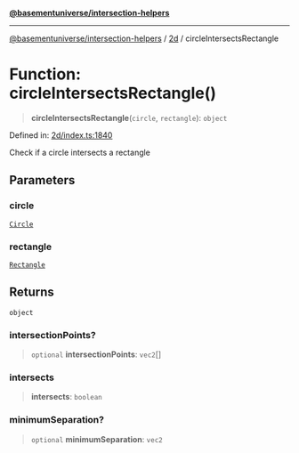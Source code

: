 [**@basementuniverse/intersection-helpers**](../../README.md)

***

[@basementuniverse/intersection-helpers](../../README.md) / [2d](../README.md) / circleIntersectsRectangle

# Function: circleIntersectsRectangle()

> **circleIntersectsRectangle**(`circle`, `rectangle`): `object`

Defined in: [2d/index.ts:1840](https://github.com/basementuniverse/intersection-helpers/blob/39011b43f2fd5dca5c24f1c152bb983bef87ec23/src/2d/index.ts#L1840)

Check if a circle intersects a rectangle

## Parameters

### circle

[`Circle`](../types/type-aliases/Circle.md)

### rectangle

[`Rectangle`](../types/type-aliases/Rectangle.md)

## Returns

`object`

### intersectionPoints?

> `optional` **intersectionPoints**: `vec2`[]

### intersects

> **intersects**: `boolean`

### minimumSeparation?

> `optional` **minimumSeparation**: `vec2`

